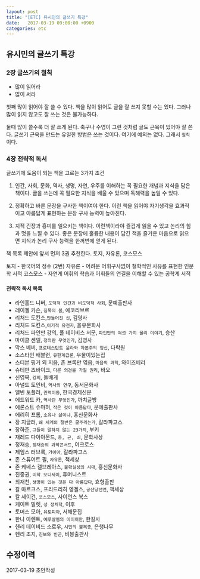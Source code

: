 ```yaml
---
layout: post
title: "[ETC] 유시민의 글쓰기 특강"
date:   2017-03-19 09:00:00 +0900
categories: etc
---
```


## 유시민의 글쓰기 특강

### 2장 글쓰기의 철칙
 - 많이 읽어라
 - 많이 써라

첫째 많이 읽어야 잘 쓸 수 있다. 책을 많이 읽어도 글을 잘 쓰지 못할 수는 있다.
그러나 많이 읽지 않고도 잘 쓰는 것은 불가능하다.

둘때 많이 쓸수록 더 잘 쓰게 된다. 축구나 수영이 그런 것처럼 글도 근육이 있어야 잘 쓴다.
글쓰기 근육을 만드는 유일한 방법은 쓰는 것이다. 여기에 예외는 없다. 그래서 `철칙`이다.

### 4장 전략적 독서
글쓰기에 도움이 되는 책을 고르는 3가지 조건
1. 인간, 사회, 문화, 역사, 생명, 자연, 우주를 이해하는 꼭 필요한 개념과 지식을 담은 책이다.
글을 쓰는데 꼭 필요한 지식을 배울 수 있으며 독해력을 높일 수 있다.

2. 정확하고 바른 문장을 구사한 책이여야 한다. 이런 책을 읽어야 
자기생각을 효과적이고 아름답게 표현하는 문장 구사 능력이 높아진다.

3. 지적 긴장과 흥미를 일으키는 책이다. 이런책이라야 즐겁게 읽을 수 있고
논리의 힘과 멋을 느낄 수 있다. 좋은 문장에 훌륭한 내용이 담긴 책을 즐거운 마음으로
읽으면 지식과 논리 구사 능력을 한꺼번에 얻게 된다.

책 목록 제안에 앞서 먼저 3권 추천한다. 토지, 자유론, 코스모스

토지 - 한국어의 정수 (2번)
자유론 - 어려운 어휘구사없이 철학적인 사유를 표현한 인문학 서적
코스모스 - 자연계 어휘의 학습과 어휘들의 연결을 이해할 수 있는 공학계 서적

#### 전략적 독서 목록
 - 라인홀드 니버, `도덕적 인간과 비도덕적 사회`, 문예출판사
 - 레이첼 카슨, `침묵의 봄`, 에코리브르
 - 리처드 도킨스,`만들어진 신`, 김영사
 - 리처드 도킨스,`이기적 유전자`, 을유문화사
 - 리처드 파인만 강의, 폴 데이비스 서문, `파인만의 여섯 가지 물리 이야기`, 승산
 - 마이클 센델, `정의란 무엇인가`, 김영사
 - 막스 베버, `프로테스탄트 윤라와 자본주의 정신`, 다락원
 - 소스타인 배블런, `유한계급론`, 우물이있는집
 - 스티븐 핑거 외 지음, 존 브록만 엮음, `마음의 과학`, 와이즈베리
 - 슈테판 츠바이크, `다른 의견을 가질 권리`, 바오
 - 신영복, `강의`, 돌배게
 - 아널드 토인비, `역사의 연구`, 동서문화사
 - 앨빈 토플러, `권력이동`, 한국경제신문
 - 에드워드 카, `역사란 무엇인가`, 까치글방
 - 에론스트 슈마허, `작은 것이 아름답다`, 문예출판사
 - 에리히 프롬, `소유나 삶이냐`, 홍신문화사
 - 장 지글러, `왜 세계의 절반은 굶주리는가`, 갈라파고스
 - 장하준, `그들이 말하지 않는 23가지`, 부키
 - 재레드 다이아몬드, `총, 균, 쇠`, 문학사상
 - 정재승, `정재승의 과학콘서트`, 어크로스
 - 제임스 러브록, `가이아`, 갈라파고스
 - 존 스튜어트 필, `자유론`, 책세상
 - 존 케네스 갤브레아스, `불확실성의 시대`, 홍신문화사
 - 진중권, `미학 오디세이`, 휴머니스트
 - 최재천, `생명이 있는 것은 다 아름답다`, 효형출판
 - 칼 마르크스, 프리드리히 엥겔스, `공산당선언`, 책세상
 - 칼 세이건, `코스모스`, 사이언스 북스
 - 케이트 밀렛, `성 정치학`, 이후
 - 토머스 모아, `유토피아`, 서해문집
 - 한나 아렌트, `예루살렘의 아이히만`, 한길사
 - 헨리 데이비드 소로우, `시민의 불복종`, 은행나무
 - 헨리 조지, `진보와 빈곤`, 비봉출판사



## 수정이력
2017-03-19 초안작성





